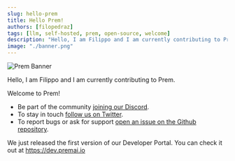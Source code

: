 ```yaml
---
slug: hello-prem
title: Hello Prem!
authors: [filopedraz]
tags: [llm, self-hosted, prem, open-source, welcome]
description: "Hello, I am Filippo and I am currently contributing to Prem."
image: "./banner.png"
---
```

<!-- truncate -->
![Prem Banner](./banner.png)

Hello, I am Filippo and I am currently contributing to Prem.

Welcome to Prem!

- Be part of the community [joining our Discord](https://discord.com/invite/kpKk6vYVAn).
- To stay in touch [follow us on Twitter](https://twitter.com/premai_io).
- To report bugs or ask for support [open an issue on the Github repository](https://github.com/premAI-io/prem-app).

We just released the first version of our Developer Portal. You can check it out at https://dev.premai.io
